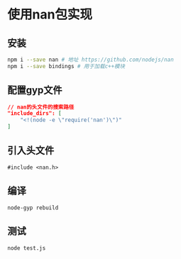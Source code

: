# 使用nan包实现
## 安装
```bash   
npm i --save nan # 地址 https://github.com/nodejs/nan
npm i --save bindings # 用于加载c++模块
```

## 配置gyp文件
```json
// nan的头文件的搜索路径
"include_dirs": [
    "<!(node -e \"require('nan')\")"
]
```
## 引入头文件
`#include <nan.h>`

## 编译
`node-gyp rebuild`

## 测试
`node test.js`

